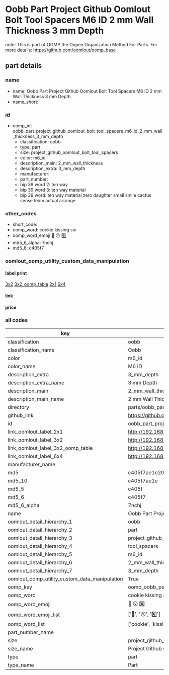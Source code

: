 # Oobb Part Project Github Oomlout Bolt Tool Spacers M6 ID 2 mm Wall Thickness 3 mm Depth  

note: This is part of OOMP the Oopen Organization Method For Parts. For more details: https://github.com/oomlout/oomp_base

##  part details
  







### name
* name: Oobb Part Project Github Oomlout Bolt Tool Spacers M6 ID 2 mm Wall Thickness 3 mm Depth
* name_short: 
### id
* oomp_id: oobb_part_project_github_oomlout_bolt_tool_spacers_m6_id_2_mm_wall_thickness_3_mm_depth
  * classification: oobb
  * type: part
  * size: project_github_oomlout_bolt_tool_spacers
  * color: m6_id
  * description_main: 2_mm_wall_thickness
  * description_extra: 3_mm_depth
  * manufacturer: 
  * part_number: 
  * bip 39 word 2: ten way
  * bip 39 word 3: ten way material
  * bip 39 word: ten way material zero daughter small smile cactus sense team actual arrange

### other_codes
* short_code: 
* oomp_word: cookie kissing six
* oomp_word_emoji :cookie: :kissing: :six:
* md5_6_alpha: 7nchj
* md5_6: c405f7






### oomlout_oomp_utility_custom_data_manipulation
#### label print
[3x2](http://192.168.1.245:1112/?label=oomp%207nchj)
[3x2_oomp_table](http://192.168.1.108:1112/?label=oomp%207nchj)
[2x1](http://192.168.1.242:1112/?label=oomp%207nchj)
[6x4](http://192.168.1.55:1112/?label=oomp%207nchj)    

#### link

                              

#### price







### all codes 
| key | value |  
| --- | --- |  
| classification | oobb |  
| classification_name | Oobb |  
| color | m6_id |  
| color_name | M6 ID |  
| description_extra | 3_mm_depth |  
| description_extra_name | 3 mm Depth |  
| description_main | 2_mm_wall_thickness |  
| description_main_name | 2 mm Wall Thickness |  
| directory | parts/oobb_part_project_github_oomlout_bolt_tool_spacers_m6_id_2_mm_wall_thickness_3_mm_depth |  
| github_link | https://github.com/oomlout/oomlout_oomp_part_src/tree/main/parts/oobb_part_project_github_oomlout_bolt_tool_spacers_m6_id_2_mm_wall_thickness_3_mm_depth |  
| id | oobb_part_project_github_oomlout_bolt_tool_spacers_m6_id_2_mm_wall_thickness_3_mm_depth |  
| link_oomlout_label_2x1 | http://192.168.1.242:1112/?label=oomp%207nchj |  
| link_oomlout_label_3x2 | http://192.168.1.245:1112/?label=oomp%207nchj |  
| link_oomlout_label_3x2_oomp_table | http://192.168.1.108:1112/?label=oomp%207nchj |  
| link_oomlout_label_6x4 | http://192.168.1.55:1112/?label=oomp%207nchj |  
| manufacturer_name |  |  
| md5 | c405f7ae1e201997319beffb11fe06f7 |  
| md5_10 | c405f7ae1e |  
| md5_5 | c405f |  
| md5_6 | c405f7 |  
| md5_6_alpha | 7nchj |  
| name | Oobb Part Project Github Oomlout Bolt Tool Spacers M6 ID 2 mm Wall Thickness 3 mm Depth |  
| oomlout_detail_hierarchy_1 | oobb |  
| oomlout_detail_hierarchy_2 | part |  
| oomlout_detail_hierarchy_3 | project_github_bolt |  
| oomlout_detail_hierarchy_4 | tool_spacers |  
| oomlout_detail_hierarchy_5 | m6_id |  
| oomlout_detail_hierarchy_6 | 2_mm_wall_thickness |  
| oomlout_detail_hierarchy_7 | 3_mm_depth |  
| oomlout_oomp_utility_custom_data_manipulation | True |  
| oomp_key | oomp_oobb_part_project_github_oomlout_bolt_tool_spacers_m6_id_2_mm_wall_thickness_3_mm_depth |  
| oomp_word | cookie kissing six |  
| oomp_word_emoji | :cookie: :kissing: :six: |  
| oomp_word_emoji_list | [':cookie:', ':kissing:', ':six:'] |  
| oomp_word_list | ['cookie', 'kissing', 'six'] |  
| part_number_name |  |  
| size | project_github_oomlout_bolt_tool_spacers |  
| size_name | Project Github Oomlout Bolt Tool Spacers |  
| type | part |  
| type_name | Part |  
